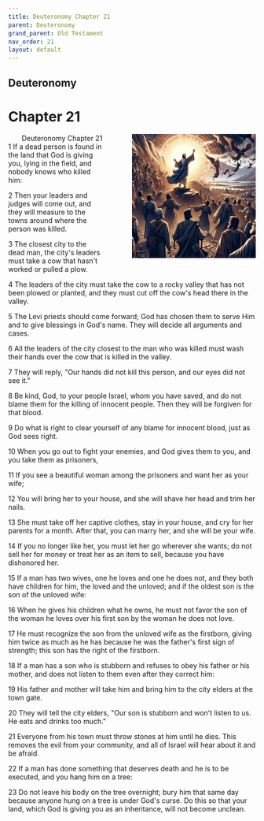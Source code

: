 ```yaml
---
title: Deuteronomy Chapter 21
parent: Deuteronomy
grand_parent: Old Testament
nav_order: 21
layout: default
---
```


## Deuteronomy

# Chapter 21

<div style="clear: both; text-align: right;">
    <div style="max-width: 50%; height: auto; float: right; margin: 0 0 10px 10px; padding-left: 10%;">
        <img src="/assets/Image/Deuteronomy/500/21.jpg" alt="Deuteronomy Chapter 21" class="chapter-image">
    </div>
    <figcaption style="font-size: 14px; text-align: right;">Deuteronomy Chapter 21</figcaption>
</div>
1 If a dead person is found in the land that God is giving you, lying in the field, and nobody knows who killed him:

2 Then your leaders and judges will come out, and they will measure to the towns around where the person was killed.

3 The closest city to the dead man, the city's leaders must take a cow that hasn't worked or pulled a plow.

4 The leaders of the city must take the cow to a rocky valley that has not been plowed or planted, and they must cut off the cow's head there in the valley.

5 The Levi priests should come forward; God has chosen them to serve Him and to give blessings in God's name. They will decide all arguments and cases.

6 All the leaders of the city closest to the man who was killed must wash their hands over the cow that is killed in the valley.

7 They will reply, "Our hands did not kill this person, and our eyes did not see it."

8 Be kind, God, to your people Israel, whom you have saved, and do not blame them for the killing of innocent people. Then they will be forgiven for that blood.

9 Do what is right to clear yourself of any blame for innocent blood, just as God sees right.

10 When you go out to fight your enemies, and God gives them to you, and you take them as prisoners,

11 If you see a beautiful woman among the prisoners and want her as your wife;

12 You will bring her to your house, and she will shave her head and trim her nails.

13 She must take off her captive clothes, stay in your house, and cry for her parents for a month. After that, you can marry her, and she will be your wife.

14 If you no longer like her, you must let her go wherever she wants; do not sell her for money or treat her as an item to sell, because you have dishonored her.

15 If a man has two wives, one he loves and one he does not, and they both have children for him, the loved and the unloved; and if the oldest son is the son of the unloved wife:

16 When he gives his children what he owns, he must not favor the son of the woman he loves over his first son by the woman he does not love.

17 He must recognize the son from the unloved wife as the firstborn, giving him twice as much as he has because he was the father's first sign of strength; this son has the right of the firstborn.

18 If a man has a son who is stubborn and refuses to obey his father or his mother, and does not listen to them even after they correct him:

19 His father and mother will take him and bring him to the city elders at the town gate.

20 They will tell the city elders, "Our son is stubborn and won't listen to us. He eats and drinks too much."

21 Everyone from his town must throw stones at him until he dies. This removes the evil from your community, and all of Israel will hear about it and be afraid.

22 If a man has done something that deserves death and he is to be executed, and you hang him on a tree:

23 Do not leave his body on the tree overnight; bury him that same day because anyone hung on a tree is under God's curse. Do this so that your land, which God is giving you as an inheritance, will not become unclean.


